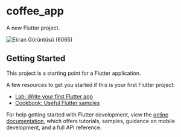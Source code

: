 # coffee_app

A new Flutter project.

![Ekran Görüntüsü (6065)](https://github.com/aslikuscu/coffee_app/assets/115110503/76763386-c442-4fbc-adb7-5b31f70d5a2b)


## Getting Started

This project is a starting point for a Flutter application.

A few resources to get you started if this is your first Flutter project:

- [Lab: Write your first Flutter app](https://docs.flutter.dev/get-started/codelab)
- [Cookbook: Useful Flutter samples](https://docs.flutter.dev/cookbook)

For help getting started with Flutter development, view the
[online documentation](https://docs.flutter.dev/), which offers tutorials,
samples, guidance on mobile development, and a full API reference.
